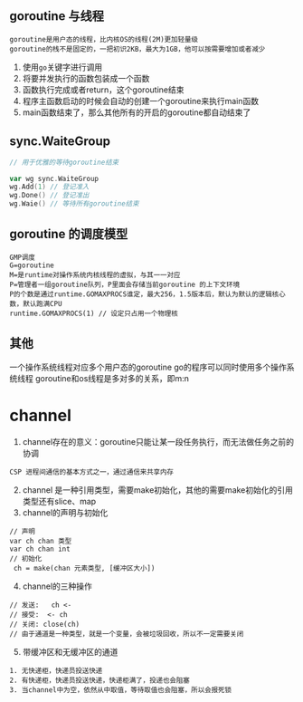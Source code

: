 ## goroutine 与线程

```
goroutine是用户态的线程，比内核OS的线程(2M)更加轻量级
goroutine的栈不是固定的，一把初识2KB，最大为1GB，他可以按需要增加或者减少
```

1. 使用`go`关键字进行调用
2. 将要并发执行的函数包装成一个函数
3. 函数执行完成或者return，这个goroutine结束
4. 程序主函数启动的时候会自动的创建一个goroutine来执行main函数
5. main函数结束了，那么其他所有的开启的goroutine都自动结束了

## sync.WaiteGroup
```go
// 用于优雅的等待goroutine结束

var wg sync.WaiteGroup
wg.Add(1) // 登记准入
wg.Done() // 登记准出
wg.Waie() // 等待所有goroutine结束
```  

## goroutine 的调度模型
```text
GMP调度
G=goroutine
M=是runtime对操作系统内核线程的虚拟，与其一一对应
P=管理者一组goroutine队列，P里面会存储当前goroutine 的上下文环境
P的个数是通过runtime.GOMAXPROCS谁定，最大256，1.5版本后，默认为默认的逻辑核心数，默认跑满CPU
runtime.GOMAXPROCS(1) // 设定只占用一个物理核
```


## 其他
一个操作系统线程对应多个用户态的goroutine
go的程序可以同时使用多个操作系统线程
goroutine和os线程是多对多的关系，即m:n

# channel
1. channel存在的意义：goroutine只能让某一段任务执行，而无法做任务之前的协调
```text
CSP 进程间通信的基本方式之一，通过通信来共享内存
```
2. channel 是一种引用类型，需要make初始化，其他的需要make初始化的引用类型还有slice、map
3. channel的声明与初始化
```text
// 声明
var ch chan 类型
var ch chan int
// 初始化
 ch = make(chan 元素类型, [缓冲区大小])
```
4. channel的三种操作
```text
// 发送:   ch <-
// 接受:  <- ch
// 关闭: close(ch)   
// 由于通道是一种类型，就是一个变量，会被垃圾回收，所以不一定需要关闭
```
5. 带缓冲区和无缓冲区的通道
```text
1. 无快递柜，快递员投送快递
2. 有快递柜，快递员投送快递，快递柜满了，投递也会阻塞
3. 当channel中为空，依然从中取值，等待取值也会阻塞，所以会报死锁

```